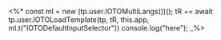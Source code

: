 <%*
const ml = new (tp.user.IOTOMultiLangs())();
tR += await tp.user.IOTOLoadTemplate(tp, tR, this.app, ml.t("IOTODefaultInputSelector"))
console.log("here");
_%>
